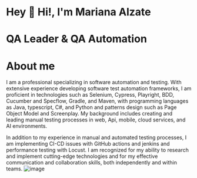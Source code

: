 # Hey 👋 Hi!, I'm Mariana Alzate
# QA Leader & QA Automation 
# About me
I am a professional specializing in software automation and testing. With extensive experience developing software test automation frameworks, I am proficient in technologies such as Selenium, Cypress, Playright, BDD, Cucumber and Specflow, Gradle, and Maven, with programming languages as Java, typescript, C#, and Python and patterns design such as Page Object Model and Screenplay.
My background includes creating and leading manual testing processes in web, Api, mobile, cloud services, and AI environments.

In addition to my experience in manual and automated testing processes, I am implementing CI-CD issues with GitHub actions and jenkins and performance testing with Locust.
I am recognized for my ability to research and implement cutting-edge technologies and for my effective communication and collaboration skills, both independently and within teams.
![image](https://github.com/user-attachments/assets/fc25c05e-1103-42fc-848d-91ba770609a9)
